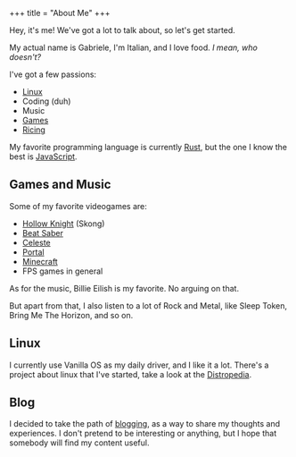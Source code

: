 +++
title = "About Me"
+++

Hey, it's me! We've got a lot to talk about, so let's get started.

My actual name is Gabriele, I'm Italian, and I love food. *I mean, who doesn't?*

I've got a few passions:

- [Linux](#linux)
- Coding (duh)
- Music
- [Games](#games-and-music)
- [Ricing](https://excaliburzero.gitbooks.io/an-introduction-to-linux-ricing/content/ricing.html/)

My favorite programming language is currently [Rust](https://www.rust-lang.org/), but the one I know the best is [JavaScript](https://developer.mozilla.org/en-US/docs/Web/JavaScript/).

## Games and Music

Some of my favorite videogames are:

- [Hollow Knight](https://store.steampowered.com/app/367520/Hollow_Knight/) (Skong)
- [Beat Saber](https://store.steampowered.com/app/620980/Beat_Saber/)
- [Celeste](https://store.steampowered.com/app/504230/Celeste/)
- [Portal](https://store.steampowered.com/app/400/Portal/)
- [Minecraft](https://www.minecraft.net/)
- FPS games in general

As for the music, Billie Eilish is my favorite. No arguing on that.

But apart from that, I also listen to a lot of Rock and Metal, like Sleep Token, Bring Me The Horizon, and so on.

## Linux

I currently use Vanilla OS as my daily driver, and I like it a lot.
There's a project about linux that I've started, take a look at the [Distropedia](@/distropedia/_index.md).

## Blog

I decided to take the path of [blogging](@/blog/_index.md), as a way to share my thoughts and experiences. I don't pretend to be interesting or anything, but I hope that somebody will find my content useful.
